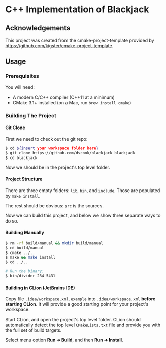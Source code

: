 # C++ Implementation of Blackjack

## Acknowledgements

This project was created from the cmake-project-template provided by https://github.com/kigster/cmake-project-template.

## Usage

### Prerequisites

You will need:

 * A modern C/C++ compiler (C++11 at a minimum)
 * CMake 3.1+ installed (on a Mac, run `brew install cmake`)

### Building The Project

#### Git Clone

First we need to check out the git repo:

```bash
$ cd ${insert your workspace folder here}
$ git clone https://github.com/dscook/blackjack blackjack
$ cd blackjack
```

Now we should be in the project's top level folder. 

#### Project Structure

There are three empty folders: `lib`, `bin`, and `include`. Those are populated by `make install`.

The rest should be obvious: `src` is the sources.

Now we can build this project, and below we show three separate ways to do so.

#### Building Manually

```bash
$ rm -rf build/manual && mkdir build/manual
$ cd build/manual
$ cmake ../..
$ make && make install
$ cd ../..

# Run the binary:
$ bin/divider 234 5431
```

#### Building in CLion (JetBrains IDE)

Copy file `.idea/workspace.xml.example` into `.idea/workspace.xml` **before starting CLion**. It will provide a good starting point for your project's workspace.

Start CLion, and open the project's top level folder. CLion should automatically detect the top level `CMakeLists.txt` file and provide you with the full set of build targets.

Select menu option **Run ➜ Build**, and then **Run ➜ Install**.

